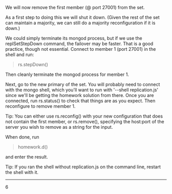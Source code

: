 We will now remove the first member (@ port 27001) from the set.

As a first step to doing this we will shut it down. (Given the rest of the set can maintain a majority, we can still do a majority reconfiguration if it is down.)

We could simply terminate its mongod process, but if we use the replSetStepDown command, the failover may be faster. That is a good practice, though not essential. Connect to member 1 (port 27001) in the shell and run:

> rs.stepDown()

Then cleanly terminate the mongod process for member 1.

Next, go to the new primary of the set. You will probably need to connect with the mongo shell, which you'll want to run with '--shell replication.js' since we'll be getting the homework solution from there. Once you are connected, run rs.status() to check that things are as you expect. Then reconfigure to remove member 1.

Tip: You can either use rs.reconfig() with your new configuration that does not contain the first member, or rs.remove(), specifying the host:port of the server you wish to remove as a string for the input.

When done, run

> homework.d()

and enter the result.

Tip: If you ran the shell without replication.js on the command line, restart the shell with it.

---

6